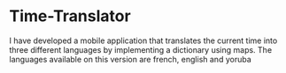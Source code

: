 # Time-Translator
I have developed a mobile application that translates the current time into three different languages by implementing a dictionary using maps. The languages available on this version are french, english and yoruba
